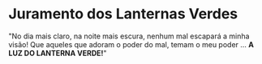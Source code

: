 # Juramento dos Lanternas Verdes

"No dia mais claro, na noite mais escura,
nenhum mal escapará a minha visão!
Que aqueles que adoram o poder do mal,
temam o meu poder ... **A LUZ DO LANTERNA VERDE!**"
